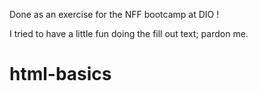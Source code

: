 Done as an exercise for the NFF bootcamp at DIO  ! 

I tried to have a little fun doing the fill out text; pardon me. 

# html-basics
